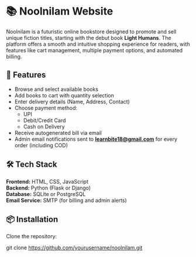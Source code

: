# 📚 Noolnilam Website

Noolnilam is a futuristic online bookstore designed to promote and sell unique fiction titles, starting with the debut book **Light Humans**. The platform offers a smooth and intuitive shopping experience for readers, with features like cart management, multiple payment options, and automated billing.

## 🚀 Features

- Browse and select available books
- Add books to cart with quantity selection
- Enter delivery details (Name, Address, Contact)
- Choose payment method:
  - UPI
  - Debit/Credit Card
  - Cash on Delivery
- Receive autogenerated bill via email
- Admin email notifications sent to **learnbite18@gmail.com** for every order (including COD)

## 🛠️ Tech Stack

**Frontend:** HTML, CSS, JavaScript  
**Backend:** Python (Flask or Django)  
**Database:** SQLite or PostgreSQL  
**Email Service:** SMTP (for billing and admin alerts)

## 📦 Installation

Clone the repository:


git clone https://github.com/yourusername/noolnilam.git
